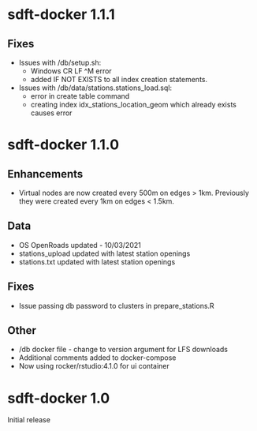 # sdft-docker 1.1.1

## Fixes

* Issues with /db/setup.sh:
  - Windows CR LF ^M error
  - added IF NOT EXISTS to all index creation statements.
* Issues with /db/data/stations.stations_load.sql:
  - error in create table command
  - creating index idx_stations_location_geom which already exists causes
  error

# sdft-docker 1.1.0

## Enhancements

* Virtual nodes are now created every 500m on edges > 1km. Previously they were 
created every 1km on edges < 1.5km.

## Data

* OS OpenRoads updated - 10/03/2021
* stations_upload updated with latest station openings
* stations.txt updated with latest station openings

## Fixes

* Issue passing db password to clusters in prepare_stations.R

## Other

* /db docker file - change to version argument for LFS downloads
* Additional comments added to docker-compose
* Now using rocker/rstudio:4.1.0 for ui container


# sdft-docker 1.0

Initial release
